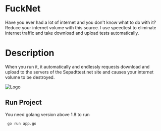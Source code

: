 
# FuckNet

Have you ever had a lot of internet and you don't know what to do with it? Reduce your internet volume with this source. I use speedtest to eliminate internet traffic and take download and upload tests automatically.



# Description
When you run it, it automatically and endlessly requests download and upload to the servers of the Sepadttest.net site and causes your internet volume to be destroyed.

![Logo](https://centraloregondaily.com/wp-content/uploads/2023/01/FEATURED-IMAGE-TEMPLATE-12.png)


## Run Project

You need golang version above 1.8 to run

```golang
 go run app.go
```

